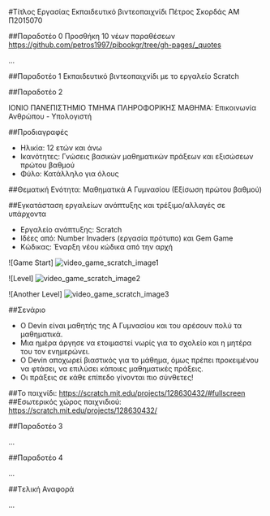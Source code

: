 #Τίτλος Εργασίας Εκπαιδευτικό βιντεοπαιχνίδι
Πέτρος Σκορδάς
ΑΜ Π2015070

##Παραδοτέο 0
Προσθήκη 10 νέων παραθέσεων https://github.com/petros1997/pibookgr/tree/gh-pages/_quotes


...

##Παραδοτέο 1
Εκπαιδευτικό βιντεοπαιχνίδι με το εργαλείο Scratch


##Παραδοτέο 2

ΙΟΝΙΟ ΠΑΝΕΠΙΣΤΗΜΙΟ
ΤΜΗΜΑ ΠΛΗΡΟΦΟΡΙΚΗΣ
ΜΑΘΗΜΑ: Επικοινωνία Ανθρώπου - Υπολογιστή


##Προδιαγραφές

* Ηλικία: 12 ετών και άνω
* Ικανότητες: Γνώσεις βασικών μαθηματικών πράξεων και εξισώσεων πρώτου βαθμού
* Φύλο: Κατάλληλο για όλους

##Θεματική Ενότητα: Μαθηματικά Α Γυμνασίου (Εξίσωση πρώτου βαθμού)

##Εγκατάσταση εργαλείων ανάπτυξης και τρέξιμο/αλλαγές σε υπάρχοντα
	
*	Εργαλείο ανάπτυξης: Scratch
*	Ιδέες από: Number Invaders (εργασία πρότυπο) και Gem Game
*	Κώδικας: Έναρξη νέου κώδικα από την αρχή

![Game Start]
![video_game_scratch_image1](https://cloud.githubusercontent.com/assets/22654144/20073107/8ea7433e-a533-11e6-8842-945efd302913.png)


![Level]
![video_game_scratch_image2](https://cloud.githubusercontent.com/assets/22654144/20073593/82d3f974-a535-11e6-8f4c-6c20eff0a115.png)


![Another Level]
![video_game_scratch_image3](https://cloud.githubusercontent.com/assets/22654144/20073631/a4cd47e2-a535-11e6-8804-9c342a3105f0.png)


##Σενάριο
	
*	Ο Devin είναι μαθητής της Α Γυμνασίου και του αρέσουν πολύ τα μαθηματικά.
*	Μια ημέρα άργησε να ετοιμαστεί νωρίς για το σχολείο και η μητέρα του τον ενημερώνει.
*	Ο Devin αποχωρεί βιαστικός για το μάθημα, όμως πρέπει προκειμένου να φτάσει, να επιλύσει κάποιες μαθηματικές πράξεις.
*	Οι πράξεις σε κάθε επίπεδο γίνονται πιο σύνθετες!

##Το παιχνίδι: https://scratch.mit.edu/projects/128630432/#fullscreen
##Εσωτερικός χώρος παιχνιδιού: https://scratch.mit.edu/projects/128630432/


##Παραδοτέο 3

...

##Παραδοτέο 4

...

##Tελική Αναφορά

...
